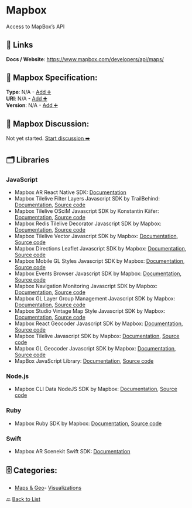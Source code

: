 # Mapbox

Access to MapBox’s API

##  🔗 Links
**Docs / Website**: https://www.mapbox.com/developers/api/maps/

## 🧬 Mapbox Specification:
**Type**: N/A - [Add ➕](https://github.com/apis-list/apis-list/edit/main/apis/mapbox/mapbox.yaml)  
**URI**: N/A - [Add ➕](https://github.com/apis-list/apis-list/edit/main/apis/mapbox/mapbox.yaml)  
**Version**: N/A - [Add ➕](https://github.com/apis-list/apis-list/edit/main/apis/mapbox/mapbox.yaml)

## 💬 Mapbox Discussion:
Not yet started. [Start discussion ➡️](https://github.com/apis-list/apis-list/discussions/new)

## 🗂️ Libraries
### JavaScript
- Mapbox AR React Native SDK: [Documentation](https://github.com/mapbox/react-native-mapbox-ar)
- Mapbox Tilelive Filter Layers Javascript SDK by TrailBehind: [Documentation](https://github.com/mapbox/tilelive), [Source code](https://github.com/trailbehind/tilelive-filter-layers)
- Mapbox Tilelive OSciM Javascript SDK by Konstantin Käfer: [Documentation](https://github.com/kkaefer/tilelive-oscim/blob/master/README.md), [Source code](https://github.com/kkaefer/tilelive-oscim)
- Mapbox Redis Tilelive Decorator Javascript SDK by Mapbox: [Documentation](https://www.mapbox.com/vector-tiles/), [Source code](https://github.com/mapbox/tilelive-decorator)
- Mapbox Tilelive Vector Javascript SDK by Mapbox: [Documentation](https://github.com/mapbox/tilelive/blob/master/API.md), [Source code](https://github.com/mapbox/tilelive-vector)
- Mapbox Directions Leaflet Javascript SDK by Mapbox: [Documentation](https://github.com/mapbox/mapbox-directions.js/blob/mb-pages/API.md), [Source code](https://github.com/mapbox/mapbox-directions.js)
- Mapbox Mobile GL Styles Javascript SDK by Mapbox: [Documentation](https://www.mapbox.com/mapbox-gl-js/api/), [Source code](https://github.com/mapbox/mapbox-gl-styles)
- Mapbox Events Browser Javascript SDK by Mapbox: [Documentation](https://www.mapbox.com/mapbox-gl-js/api/#events), [Source code](https://github.com/mapbox/mapbox-events)
- Mapbox Navigation Monitoring Javascript SDK by Mapbox: [Documentation](https://www.mapbox.com/directions/), [Source code](https://github.com/mapbox/navigation.js)
- Mapbox GL Layer Group Management Javascript SDK by Mapbox: [Documentation](https://www.mapbox.com/mapbox-gl-js/plugins/), [Source code](https://github.com/mapbox/mapbox-gl-layer-groups)
- Mapbox Studio Vintage Map Style Javascript SDK by Mapbox: [Documentation](https://www.mapbox.com/mapbox-studio/), [Source code](https://github.com/mapbox/mapbox-gl-vintage-style)
- Mapbox React Geocoder Javascript SDK by Mapbox: [Documentation](https://www.mapbox.com/geocoding/#for-developers), [Source code](https://github.com/mapbox/react-geocoder)
- Mapbox Tilelive Javascript SDK by Mapbox: [Documentation](https://www.mapbox.com/about/open/), [Source code](https://github.com/mapbox/tilelive)
- Mapbox GL Geocoder Javascript SDK by Mapbox: [Documentation](https://www.mapbox.com/api-documentation/#geocoding), [Source code](https://github.com/mapbox/mapbox-gl-geocoder)
- MapBox JavaScript Library: [Documentation](https://www.mapbox.com/mapbox.js/api/v2.1.2/), [Source code](https://github.com/mapbox/mapbox.js/)
### Node.js
- Mapbox CLI Data NodeJS SDK by Mapbox: [Documentation](https://www.mapbox.com/data-platform/), [Source code](https://github.com/mapbox/mapbox-data-cli)
### Ruby
- Mapbox Ruby SDK by Mapbox: [Documentation](https://github.com/mapbox/mapbox-sdk-rb/blob/master/README.md), [Source code](https://github.com/mapbox/mapbox-sdk-rb)
### Swift
- Mapbox AR Scenekit Swift SDK: [Documentation](https://github.com/mapbox/mapbox-scenekit)


## 🗄️ Categories:
- [Maps & Geo](https://github.com/apis-list/apis-list#maps--geo-)- [Visualizations](https://github.com/apis-list/apis-list#visualizations-)

🔙  [Back to List](https://github.com/apis-list/apis-list)
